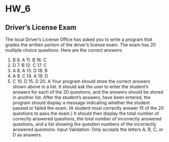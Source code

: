 # HW_6
## Driver’s License Exam
The local Driver’s License Office has asked you to write a program that grades the
written portion of the driver’s license exam. The exam has 20 multiple choice
questions. Here are the correct answers:
1. B 6. A 11. B 16. C
2. D 7. B 12. C 17. C
3. A 8. A 13. D 18. B
4. A 9. C 14. A 19. D
5. C 10. D 15. D 20.
A Your program should store the correct answers shown above in a list. It should ask
the user to enter the student’s answers for each of the 20 questions, and the
answers should be stored in another list. After the student’s answers, have been
entered, the program should display a message indicating whether the student
passed or failed the exam. (A student must correctly answer 15 of the 20 questions
to pass the exam.) It should then display the total number of correctly answered
questions, the total number of incorrectly answered questions, and a list showing
the question numbers of the incorrectly answered questions.
Input Validation: Only accepts the letters A, B, C, or D as answers.